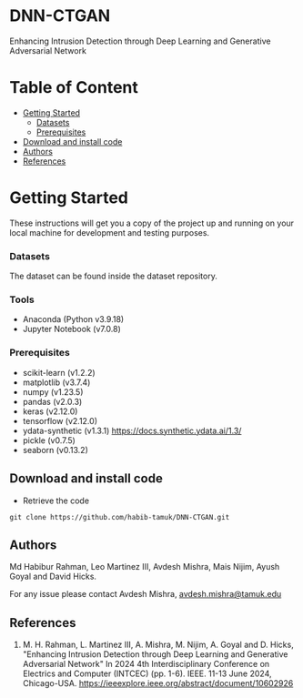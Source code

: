 # DNN-CTGAN

Enhancing Intrusion Detection through Deep Learning and Generative Adversarial Network

# Table of Content
*	[Getting Started](#getting-started)
    *	[Datasets](#datasets)
    *	[Prerequisites](#prerequisites)
*	[Download and install code](#download-and-install-code)
*	[Authors](#authors)
*	[References](#references)

# Getting Started

These instructions will get you a copy of the project up and running on your local machine for development and testing purposes. 

### Datasets
The dataset can be found inside the dataset repository.

### Tools
- Anaconda (Python v3.9.18)
- Jupyter Notebook (v7.0.8)

### Prerequisites
+ scikit-learn (v1.2.2)
+ matplotlib (v3.7.4)
+ numpy (v1.23.5)
+ pandas (v2.0.3)
+ keras (v2.12.0)
+ tensorflow (v2.12.0)
+ ydata-synthetic (v1.3.1) https://docs.synthetic.ydata.ai/1.3/
+ pickle (v0.7.5)
+ seaborn (v0.13.2)
    
## Download and install code

- Retrieve the code

```
git clone https://github.com/habib-tamuk/DNN-CTGAN.git

```

## Authors

Md Habibur Rahman, Leo Martinez III, Avdesh Mishra, Mais Nijim, Ayush Goyal and David Hicks. 

For any issue please contact Avdesh Mishra, avdesh.mishra@tamuk.edu 

## References

1. M. H. Rahman, L. Martinez III, A. Mishra, M. Nijim, A. Goyal and D. Hicks, "Enhancing Intrusion Detection through Deep Learning and Generative Adversarial Network" In 2024 4th Interdisciplinary Conference on Electrics and Computer (INTCEC) (pp. 1-6). IEEE. 11-13 June 2024, Chicago-USA. https://ieeexplore.ieee.org/abstract/document/10602926
